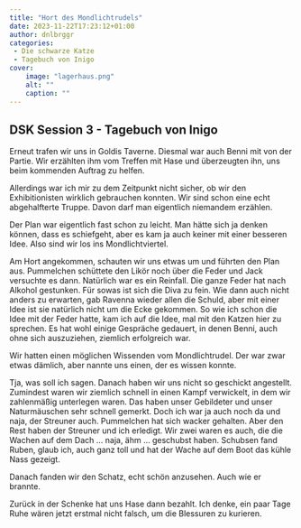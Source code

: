 ```yaml
---
title: "Hort des Mondlichtrudels"
date: 2023-11-22T17:23:12+01:00
author: dnlbrggr
categories:
 - Die schwarze Katze
 - Tagebuch von Inigo
cover:
    image: "lagerhaus.png"
    alt: ""
    caption: ""
---
```


## DSK Session 3 - Tagebuch von Inigo

Erneut trafen wir uns in Goldis Taverne. Diesmal war auch Benni mit von der Partie. Wir erzählten ihm vom Treffen mit Hase und überzeugten ihn, uns beim kommenden Auftrag zu helfen. 

Allerdings war ich mir zu dem Zeitpunkt nicht sicher, ob wir den Exhibitionisten wirklich gebrauchen konnten. Wir sind schon eine echt abgehalfterte Truppe. Davon darf man eigentlich niemandem erzählen. 

Der Plan war eigentlich fast schon zu leicht. Man hätte sich ja denken können, dass es schiefgeht, aber es kam ja auch keiner mit einer besseren Idee. Also sind wir los ins Mondlichtviertel. 

Am Hort angekommen, schauten wir uns etwas um und führten den Plan aus. Pummelchen schüttete den Likör noch über die Feder und Jack versuchte es dann. Natürlich war es ein Reinfall. Die ganze Feder hat nach Alkohol gestunken. Für sowas ist sich die Diva zu fein. Wie dann auch nicht anders zu erwarten, gab Ravenna wieder allen die Schuld, aber mit einer Idee ist sie natürlich nicht um die Ecke gekommen. So wie ich schon die Idee mit der Feder hatte, kam ich auf die Idee, mal mit den Katzen hier zu sprechen. Es hat wohl einige Gespräche gedauert, in denen Benni, auch ohne sich auszuziehen, ziemlich erfolgreich war. 

Wir hatten einen möglichen Wissenden vom Mondlichtrudel. Der war zwar etwas dämlich, aber nannte uns einen, der es wissen konnte. 

Tja, was soll ich sagen. Danach haben wir uns nicht so geschickt angestellt. Zumindest waren wir ziemlich schnell in einen Kampf verwickelt, in dem wir zahlenmäßig unterlegen waren. Das haben unser Gebildeter und unser Naturmäuschen sehr schnell gemerkt. Doch ich war ja auch noch da und naja, der Streuner auch. Pummelchen hat sich wacker gehalten. Aber den Rest haben der Streuner und ich erledigt. Wir zwei waren es auch, die die Wachen auf dem Dach … naja, ähm … geschubst haben. Schubsen fand Ruben, glaub ich, auch ganz toll und hat der Wache auf dem Boot das kühle Nass gezeigt. 

Danach fanden wir den Schatz, echt schön anzusehen. Auch wie er brannte. 

Zurück in der Schenke hat uns Hase dann bezahlt. Ich denke, ein paar Tage Ruhe wären jetzt erstmal nicht falsch, um die Blessuren zu kurieren. 